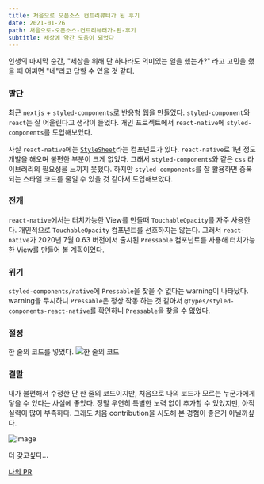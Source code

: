 ```yaml
---
title: 처음으로 오픈소스 컨트리뷰터가 된 후기
date: 2021-01-26
path: 처음으로-오픈소스-컨트리뷰터가-된-후기
subtitle: 세상에 약간 도움이 되었다
---
```


인생의 마지막 순간, "세상을 위해 단 하나라도 의미있는 일을 했는가?" 라고 고민을 했을 때 어쩌면 "네"라고 답할 수 있을 것 같다.


### 발단
최근 `nextjs` + `styled-components`로 반응형 웹을 만들었다. `styled-component`와 `react`는 잘 어울린다고 생각이 들었다. 개인 프로젝트에서 `react-native`에 `styled-components`를 도입해보았다.


사실 `react-native`에는 [`StyleSheet`](https://reactnative.dev/docs/stylesheet)라는 컴포넌트가 있다. `react-native`로 1년 정도 개발을 해오며 불편한 부분이 크게 없었다.  그래서 `styled-components`와 같은 `css` 라이브러리의 필요성을 느끼지 못했다. 하지만 `styled-components`를 잘 활용하면 중복되는 스타일 코드를 줄일 수 있을 것 같아서 도입해보았다.


### 전개

`react-native`에서는 터치가능한 View를 만들때 `TouchableOpacity`를 자주 사용한다. 개인적으로 `TouchableOpacity` 컴포넌트를 선호하지는 않는다. 그래서 `react-native`가 2020년 7월 0.63 버전에서 출시된 `Pressable` 컴포넌트를 사용해 터치가능한 View를 만들어 볼 계획이었다. 

### 위기

`styled-components/native`에 `Pressable`을 찾을 수 없다는 warning이 나타났다. warning을 무시하니 `Pressable`은 정상 작동 하는 것 같아서 `@types/styled-components-react-native`를 확인하니 `Pressable`을 찾을 수 없었다.

### 절정
한 줄의 코드를 넣었다. 
![한 줄의 코드](https://user-images.githubusercontent.com/62214433/105856701-dc8d3000-602c-11eb-9553-27b74cb5b645.png)


### 결말

내가 불편해서 수정한 단 한 줄의 코드이지만, 처음으로 나의 코드가 모르는 누군가에게 닿을 수 있다는 사실에 좋았다. 정말 우연히 특별한 노력 없이 추가할 수 있었지만, 아직 실력이 많이 부족하다. 그래도 처음 contribution을 시도해 본 경험이 좋은거 아닐까싶다. 

![image](https://user-images.githubusercontent.com/62214433/106006706-dc5a6680-60f8-11eb-9baf-c8f0ce34dbcc.png)

더 갖고싶다...


[나의 PR](https://github.com/DefinitelyTyped/DefinitelyTyped/pull/50791)